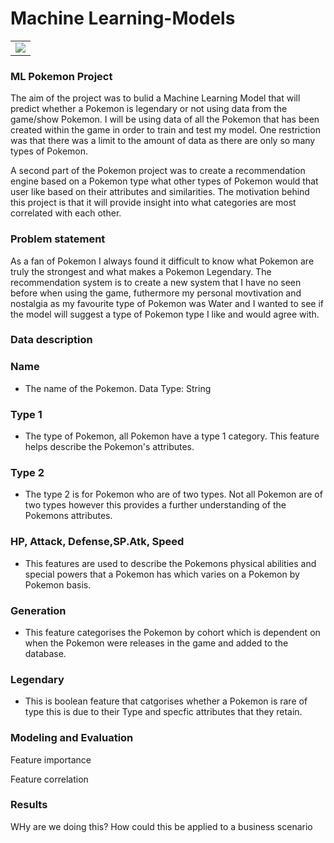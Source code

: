 # Machine Learning-Models
<table>
  <tr>
    <td valign="top"><img src="https://github.com/dwellin98/MachineLearning-Models/blob/master/Images/pokemon-water-types.jpg" >
  </tr>
 </table>

### ML Pokemon Project 
The aim of the project was to bulid a Machine Learning Model that will predict whether a Pokemon is legendary or not using data from the game/show Pokemon. I will be using data of all the Pokemon that has been created within the game in order to train and test my model. One restriction was that there was a limit to the amount of data as there are only so many types of Pokemon.

A second part of the Pokemon project was to create a recommendation engine based on a Pokemon type what other types of Pokemon would that user like based on their attributes and similarities. The motivation behind this project is that it will provide insight into what categories are most correlated with each other.

### Problem statement
As a fan of Pokemon I always found it difficult to know what Pokemon are truly the strongest and what makes a Pokemon Legendary. The recommendation system is to create a new system that I have no seen before when using the game, futhermore my personal movtivation and nostalgia as my favourite type of Pokemon was Water and I wanted to see if the model will suggest a type of Pokemon type I like and would agree with.

### Data description
### Name

* The name of the Pokemon. Data Type: String

### Type 1

* The type of Pokemon, all Pokemon have a type 1 category. This feature helps describe the Pokemon's attributes.

### Type 2

* The type 2 is for Pokemon who are of two types. Not all Pokemon are of two types however this provides a further understanding of the Pokemons attributes.

### HP, Attack, Defense,SP.Atk, Speed

* This features are used to describe the Pokemons physical abilities and special powers that a Pokemon has which varies on a Pokemon by Pokemon basis.

### Generation

* This feature categorises the Pokemon by cohort which is dependent on when the Pokemon were releases in the game and added to the database.

### Legendary

* This is boolean feature that catgorises whether a Pokemon is rare of type this is due to their Type and specfic attributes that they retain. 

### Modeling and Evaluation

Feature importance

Feature correlation


### Results

WHy are we doing this?
How could this be applied to a business scenario
